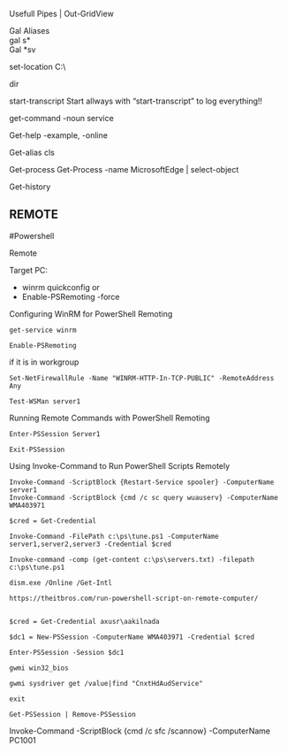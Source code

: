 Usefull Pipes
| Out-GridView



Gal 	Aliases 	 
gal s* 	 
Gal *sv 

set-location C:\ 	 	 

dir 	 	 

start-transcript 	 	Start allways with “start-transcript” to log everything!! 

get-command -noun  	service 	 

Get-help 	-example, -online 	 

Get-alias 	cls 	 

Get-process 	Get-Process -name MicrosoftEdge | select-object 	 
	 
Get-history


## REMOTE
#Powershell

Remote

Target PC:
 - winrm quickconfig
	or
 - Enable-PSRemoting -force


Configuring WinRM for PowerShell Remoting

	get-service winrm

	Enable-PSRemoting

if it is in workgroup
	
	Set-NetFirewallRule -Name "WINRM-HTTP-In-TCP-PUBLIC" -RemoteAddress Any

	Test-WSMan server1


Running Remote Commands with PowerShell Remoting

	Enter-PSSession Server1

	Exit-PSSession




Using Invoke-Command to Run PowerShell Scripts Remotely

	Invoke-Command -ScriptBlock {Restart-Service spooler} -ComputerName server1
	Invoke-Command -ScriptBlock {cmd /c sc query wuauserv} -ComputerName WMA403971
	
	$cred = Get-Credential
	
	Invoke-Command -FilePath c:\ps\tune.ps1 -ComputerName server1,server2,server3 -Credential $cred
	
	Invoke-command -comp (get-content c:\ps\servers.txt) -filepath c:\ps\tune.ps1
	
	dism.exe /Online /Get-Intl
	
	https://theitbros.com/run-powershell-script-on-remote-computer/
	
	
	$cred = Get-Credential axusr\aakilnada
	
	$dc1 = New-PSSession -ComputerName WMA403971 -Credential $cred
	
	Enter-PSSession -Session $dc1
	
	gwmi win32_bios
	
	gwmi sysdriver get /value|find "CnxtHdAudService"
	
	exit
	
	Get-PSSession | Remove-PSSession
	

Invoke-Command -ScriptBlock {cmd /c sfc /scannow} -ComputerName PC1001

